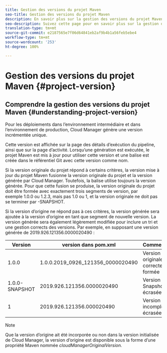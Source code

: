 ```yaml
---
title: Gestion des versions du projet Maven
seo-title: Gestion des versions du projet Maven
description: En savoir plus sur la gestion des versions du projet Maven.
seo-description: Suivez cette page pour en savoir plus sur la gestion des versions du projet Maven..
translation-type: tm+mt
source-git-commit: e2187565e7f06d64841eb2af9b4b1a56feb5ebe4
workflow-type: tm+mt
source-wordcount: '253'
ht-degree: 100%

---
```



# Gestion des versions du projet Maven {#project-version}

## Comprendre la gestion des versions du projet Maven {#understanding-project-version}

Pour les déploiements dans l’environnement intermédiaire et dans l’environnement de production, Cloud Manager génère une version incrémentée unique.

Cette version est affichée sur la page des détails d’exécution du pipeline, ainsi que sur la page d’activité. Lorsqu’une génération est exécutée, le projet Maven est mis à jour pour utiliser cette version et une balise est créée dans le référentiel Git avec cette version comme nom.

Si la version originale du projet répond à certains critères, la version mise à jour du projet Maven fusionne la version originale du projet et la version générée par Cloud Manager. Toutefois, la balise utilise toujours la version générée. Pour que cette fusion se produise, la version originale du projet doit être formée avec exactement trois segments de version, par exemple 1.0.0 ou 1.2.3, mais pas 1.0 ou 1, et la version originale ne doit pas se terminer par -SNAPSHOT.

Si la version d’origine ne répond pas à ces critères, la version générée sera ajoutée à la version d’origine en tant que segment de nouvelle version. La version générée sera également légèrement modifiée pour inclure un tri et une gestion corrects des versions. Par exemple, en supposant une version générée de 2019.926.121356.0000020490 :

| **Version** | **version dans pom.xml** | **Commentaire** |
|---|---|---|
| 1.0.0 | 1.0.0.2019_0926_121356_0000020490 | Version originale correctement formée |
| 1.0.0-SNAPSHOT | 2019.926.121356.0000020490 | Version Snapshot, écrasée |
| 1 | 2019.926.121356.000020490 | Version incomplète, écrasée |

>[!NOTE]
>
>Que la version d’origine ait été incorporée ou non dans la version initialisée de Cloud Manager, la version d’origine est disponible sous la forme d’une propriété Maven nommée *cloudManagerOriginalVersion.*
